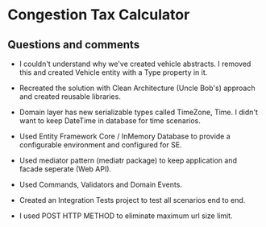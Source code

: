 # Congestion Tax Calculator

## Questions and comments

* I couldn't understand why we've created vehicle abstracts. I removed this and created Vehicle entity with a Type property in it.

* Recreated the solution with Clean Architecture (Uncle Bob's) approach and created reusable libraries.

* Domain layer has new serializable types called TimeZone, Time. I didn't want to keep DateTime in database for time scenarios. 

* Used Entity Framework Core / InMemory Database to provide a configurable environment and configured for SE.

* Used mediator pattern (mediatr package) to keep application and facade seperate (Web API).

* Used Commands, Validators and Domain Events.

* Created an Integration Tests project to test all scenarios end to end.

* I used POST HTTP METHOD to eliminate maximum url size limit.